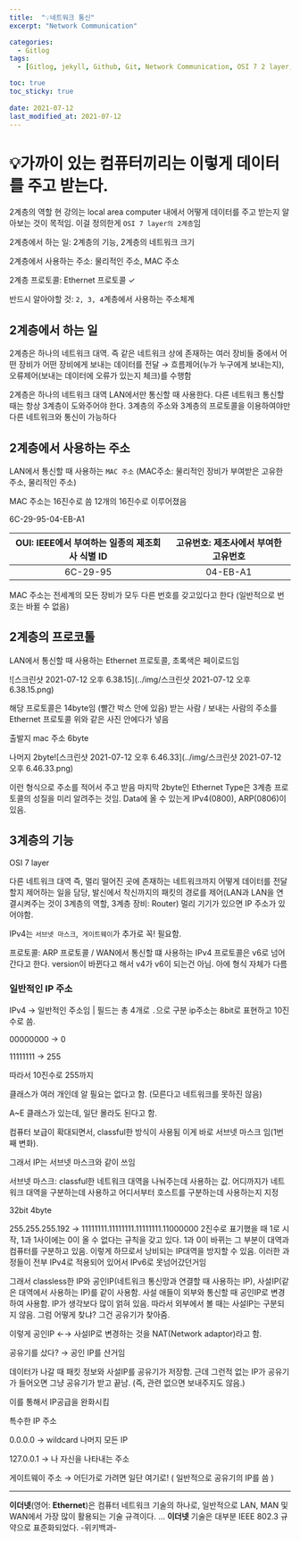 ```yaml
---
title:  "💡네트워크 통신"
excerpt: "Network Communication"

categories:
  - Gitlog
tags:
  - [Gitlog, jekyll, Github, Git, Network Communication, OSI 7 2 layer,ComputerScience]

toc: true
toc_sticky: true
 
date: 2021-07-12
last_modified_at: 2021-07-12
---
```


# 💡가까이 있는 컴퓨터끼리는 이렇게 데이터를 주고 받는다.

2계층의 역할 현 강의는 local area computer 내에서 어떻게 데이터를 주고 받는지 알아보는 것이 목적임. 이걸 정의한게 `OSI 7 layer의 2계층`임

2계층에서 하는 일: 2계층의 기능, 2계층의 네트워크 크기

2계층에서 사용하는 주소: 물리적인 주소, MAC 주소

2계층 프로토콜: Ethernet 프로토콜 ✓

반드시 알아야할 것: `2, 3, 4`계층에서 사용하는 주소체계

## 2계층에서 하는 일

2계층은 하나의 네트워크 대역. 즉 같은 네트워크 상에 존재하는 여러 장비들 중에서 어떤 장비가 어떤 장비에게 보내는 데이터를 전달 → 흐름제어(누가 누구에게 보내는지), 오류제어(보내는 데이터에 오류가 있는지 체크)를 수행함

2계층은 하나의 네트워크 대역 LAN에서만 통신할 때 사용한다. 다른 네트워크 통신할 때는 항상 3계층이 도와주어야 한다. 3계층의 주소와 3계층의 프로토콜을 이용하여야만 다른 네트워크와 통신이 가능하다

## 2계층에서 사용하는 주소

LAN에서 통신할 때 사용하는 `MAC 주소` (MAC주소: 물리적인 장비가 부여받은 고유한 주소, 물리적인 주소)

MAC 주소는 16진수로 씀 12개의 16진수로 이루어졌음

6C-29-95-04-EB-A1

| OUI: IEEE에서 부여하는 일종의 제조회사 식별 ID | 고유번호: 제조사에서 부여한 고유번호 |
| :--------------------------------------------: | :----------------------------------: |
|                    6C-29-95                    |               04-EB-A1               |

MAC 주소는 전세계의 모든 장비가 모두 다른 번호를 갖고있다고 한다 (일반적으로 번호는 바뀔 수 없음)

## 2계층의 프로코톨

LAN에서 통신할 때 사용하는 Ethernet 프로토콜, 초록색은 페이로드임

![스크린샷 2021-07-12 오후 6.38.15](../img/스크린샷 2021-07-12 오후 6.38.15.png)

해당 프로토콜은 14byte임 (빨간 박스 안에 있음) 받는 사람 / 보내는 사람의 주소를 Ethernet 프로토콜 위와 같은 사진 안에다가 넣음

출발지 mac 주소 6byte

나머지 2byte![스크린샷 2021-07-12 오후 6.46.33](../img/스크린샷 2021-07-12 오후 6.46.33.png)

이런 형식으로 주소를 적어서 주고 받음 마지막 2byte인 Ethernet Type은 3계층 프로토콜의 성질을 미리 알려주는 것임. Data에 올 수 있는게 IPv4(0800), ARP(0806)이 있음.

## 3계층의 기능

OSI 7 layer

다른 네트워크 대역 즉, 멀리 떨어진 곳에 존재하는 네트워크까지 어떻게 데이터를 전달할지 제어하는 일을 담당, 발신에서 착신까지의 패킷의 경로를 제어(LAN과 LAN을 연결시켜주는 것이 3계층의 역할, 3계층 장비: Router) 멀리 기기가 있으면 IP 주소가 있어야함.

IPv4는 `서브넷 마스크`,` 게이트웨이`가 추가로 꼭! 필요함.

프로토콜: ARP 프로토콜 / WAN에서 통신할 떄 사용하는 IPv4 프로토콜은 v6로 넘어간다고 한다. version이 바뀐다고 해서 v4가 v6이 되는건 아님. 아에 형식 자체가 다름

### 일반적인 IP 주소

IPv4 → 일반적인 주소임 | 필드는 총 4개로 `.`으로 구분 ip주소는 8bit로 표현하고 10진수로 씀.

00000000  → 0

11111111 → 255

따라서 10진수로 255까지

클래스가 여러 개인데 알 필요는 없다고 함. (모른다고 네트워크를 못하진 않음)

A~E 클래스가 있는데, 일단 몰라도 된다고 함.

컴퓨터 보급이 확대되면서, classful한 방식이 사용됨 이게 바로 서브넷 마스크 임(1번째 변화).

그래서 IP는 서브넷 마스크와 같이 쓰임

서브넷 마스크: classful한 네트워크 대역을 나눠주는데 사용하는 값. 어디까지가 네트워크 대역을 구분하는데 사용하고 어디서부터 호스트를 구분하는데 사용하는지 지정

32bit 4byte

255.255.255.192 → 11111111.11111111.11111111.11000000 2진수로 표기했을 때 1로 시작, 1과 1사이에는 0이 올 수 없다는 규칙을 갖고 있다. 1과 0이 바뀌는 그 부분이 대역과 컴퓨터를 구분하고 있음. 이렇게 하므로서 낭비되는 IP대역을 방지할 수 있음. 이러한 과정들이 전부 IPv4로 적용되어 있어서 IPv6로 못넘어갔던거임

그래서 classless한 IP와 공인IP(네트워크 통신망과 연결할 때 사용하는 IP), 사설IP(같은 대역에서 사용하는 IP)를 같이 사용함. 사설 애들이 외부와 통신할 때 공인IP로 변경하여 사용함. IP가 생각보다 많이 얽혀 있음. 따라서 외부에서 볼 때는 사설IP는 구분되지 않음. 그럼 어떻게 찾냐? 그건 공유기가 찾아줌.

이렇게 공인IP ←→ 사설IP로 변경하는 것을 NAT(Network adaptor)라고 함.

공유기를 샀다? → 공인 IP를 산거임

데이터가 나갈 때 패킷 정보와 사설IP를 공유기가 저장함. 근데 그런적 없는 IP가 공유기가 들어오면 그냥 공유기가 받고 끝남. (즉, 관련 없으면 보내주지도 않음.)

이를 통해서 IP공급을 완화시킴

특수한 IP 주소

0.0.0.0 → wildcard 나머지 모든 IP

127.0.0.1 → 나 자신을 나타내는 주소

게이트웨이 주소 → 어딘가로 가려면 일단 여기로! ( 일반적으로 공유기의 IP를 씀 )

---

**이더넷**(영어: **Ethernet**)은 컴퓨터 네트워크 기술의 하나로, 일반적으로 LAN, MAN 및 WAN에서 가장 많이 활용되는 기술 규격이다. ... **이더넷** 기술은 대부분 IEEE 802.3 규약으로 표준화되었다. -위키백과-

